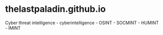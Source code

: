 # thelastpaladin.github.io
Cyber threat intelligence - cyberintelligence - OSINT - SOCMINT - HUMINT - IMINT
